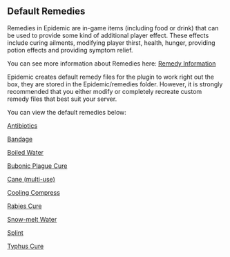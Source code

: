 ## Default Remedies

Remedies in Epidemic are in-game items (including food or drink) that can be used to provide some kind of additional player effect.  These effects include curing ailments, modifying player thirst, health, hunger, providing potion effects and providing symptom relief.

You can see more information about Remedies here: [Remedy Information](https://torpkev.github.io/epidemic_docs/remedies)

Epidemic creates default remedy files for the plugin to work right out the box, they are stored in the Epidemic/remedies folder.  However, it is strongly recommended that you either modify or completely recreate custom remedy files that best suit your server.

You can view the default remedies below:

[Antibiotics](https://torpkev.github.io/epidemic_docs/defaults/remedies/antibiotics.yml)

[Bandage](https://torpkev.github.io/epidemic_docs/defaults/remedies/bandage.yml)

[Boiled Water](https://torpkev.github.io/epidemic_docs/defaults/remedies/boiled_water.yml)

[Bubonic Plague Cure](https://torpkev.github.io/epidemic_docs/defaults/remedies/bubonic_cure.yml)

[Cane (multi-use)](https://torpkev.github.io/epidemic_docs/defaults/remedies/cane.yml)

[Cooling Compress](https://torpkev.github.io/epidemic_docs/defaults/remedies/cooling_compress.yml)

[Rabies Cure](https://torpkev.github.io/epidemic_docs/defaults/remedies/rabies_cure.yml)

[Snow-melt Water](https://torpkev.github.io/epidemic_docs/defaults/remedies/snowmelt.yml)

[Splint](https://torpkev.github.io/epidemic_docs/defaults/remedies/splint.yml)

[Typhus Cure](https://torpkev.github.io/epidemic_docs/defaults/remedies/typhus_cure.yml)
